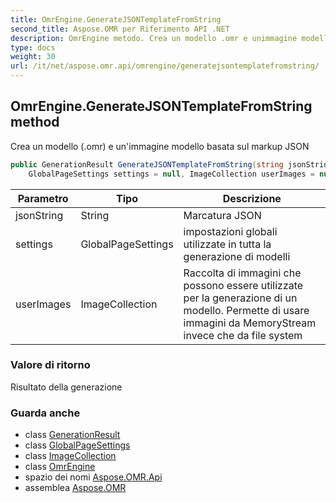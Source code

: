 ```yaml
---
title: OmrEngine.GenerateJSONTemplateFromString
second_title: Aspose.OMR per Riferimento API .NET
description: OmrEngine metodo. Crea un modello .omr e unimmagine modello basata sul markup JSON
type: docs
weight: 30
url: /it/net/aspose.omr.api/omrengine/generatejsontemplatefromstring/
---
```

## OmrEngine.GenerateJSONTemplateFromString method

Crea un modello (.omr) e un'immagine modello basata sul markup JSON

```csharp
public GenerationResult GenerateJSONTemplateFromString(string jsonString, 
    GlobalPageSettings settings = null, ImageCollection userImages = null)
```

| Parametro | Tipo | Descrizione |
| --- | --- | --- |
| jsonString | String | Marcatura JSON |
| settings | GlobalPageSettings | impostazioni globali utilizzate in tutta la generazione di modelli |
| userImages | ImageCollection | Raccolta di immagini che possono essere utilizzate per la generazione di un modello. Permette di usare immagini da MemoryStream invece che da file system |

### Valore di ritorno

Risultato della generazione

### Guarda anche

* class [GenerationResult](../../../aspose.omr.generation/generationresult/)
* class [GlobalPageSettings](../../../aspose.omr.generation/globalpagesettings/)
* class [ImageCollection](../../imagecollection/)
* class [OmrEngine](../)
* spazio dei nomi [Aspose.OMR.Api](../../omrengine/)
* assemblea [Aspose.OMR](../../../)


